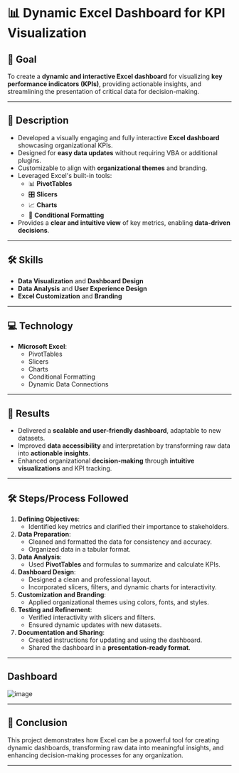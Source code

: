 # 📊 Dynamic Excel Dashboard for KPI Visualization

## 🎯 **Goal**
To create a **dynamic and interactive Excel dashboard** for visualizing **key performance indicators (KPIs)**, providing actionable insights, and streamlining the presentation of critical data for decision-making.

---

## 📝 **Description**
- Developed a visually engaging and fully interactive **Excel dashboard** showcasing organizational KPIs.
- Designed for **easy data updates** without requiring VBA or additional plugins.
- Customizable to align with **organizational themes** and branding.
- Leveraged Excel's built-in tools:
  - 📊 **PivotTables**
  - 🎛️ **Slicers**
  - 📈 **Charts**
  - 🎨 **Conditional Formatting**
- Provides a **clear and intuitive view** of key metrics, enabling **data-driven decisions**.

---

## 🛠️ **Skills**
- **Data Visualization** and **Dashboard Design**
- **Data Analysis** and **User Experience Design**
- **Excel Customization** and **Branding**

---

## 💻 **Technology**
- **Microsoft Excel**:
  - PivotTables
  - Slicers
  - Charts
  - Conditional Formatting
  - Dynamic Data Connections

---

## 🚀 **Results**
- Delivered a **scalable and user-friendly dashboard**, adaptable to new datasets.
- Improved **data accessibility** and interpretation by transforming raw data into **actionable insights**.
- Enhanced organizational **decision-making** through **intuitive visualizations** and KPI tracking.

---

## 🛠️ **Steps/Process Followed**
1. **Defining Objectives**:
   - Identified key metrics and clarified their importance to stakeholders.
2. **Data Preparation**:
   - Cleaned and formatted the data for consistency and accuracy.
   - Organized data in a tabular format.
3. **Data Analysis**:
   - Used **PivotTables** and formulas to summarize and calculate KPIs.
4. **Dashboard Design**:
   - Designed a clean and professional layout.
   - Incorporated slicers, filters, and dynamic charts for interactivity.
5. **Customization and Branding**:
   - Applied organizational themes using colors, fonts, and styles.
6. **Testing and Refinement**:
   - Verified interactivity with slicers and filters.
   - Ensured dynamic updates with new datasets.
7. **Documentation and Sharing**:
   - Created instructions for updating and using the dashboard.
   - Shared the dashboard in a **presentation-ready format**.

---

## Dashboard
![image](https://github.com/user-attachments/assets/3683c8b6-5963-4aca-a8b7-8bb985f70da9)


---

## 📌 **Conclusion**
This project demonstrates how Excel can be a powerful tool for creating dynamic dashboards, transforming raw data into meaningful insights, and enhancing decision-making processes for any organization.

---


